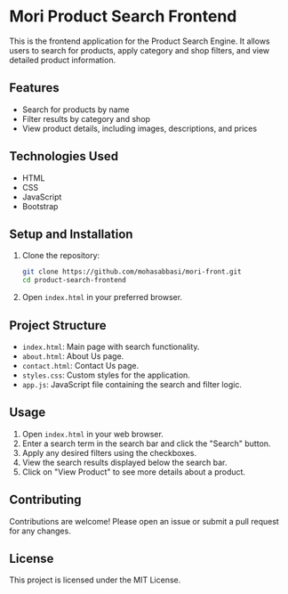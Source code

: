 # Mori Product Search Frontend

This is the frontend application for the Product Search Engine. It allows users to search for products, apply category and shop filters, and view detailed product information.

## Features

- Search for products by name
- Filter results by category and shop
- View product details, including images, descriptions, and prices

## Technologies Used

- HTML
- CSS
- JavaScript
- Bootstrap

## Setup and Installation

1. Clone the repository:

    ```bash
    git clone https://github.com/mohasabbasi/mori-front.git
    cd product-search-frontend
    ```

2. Open `index.html` in your preferred browser.

## Project Structure

- `index.html`: Main page with search functionality.
- `about.html`: About Us page.
- `contact.html`: Contact Us page.
- `styles.css`: Custom styles for the application.
- `app.js`: JavaScript file containing the search and filter logic.

## Usage

1. Open `index.html` in your web browser.
2. Enter a search term in the search bar and click the "Search" button.
3. Apply any desired filters using the checkboxes.
4. View the search results displayed below the search bar.
5. Click on "View Product" to see more details about a product.

## Contributing

Contributions are welcome! Please open an issue or submit a pull request for any changes.

## License

This project is licensed under the MIT License.
